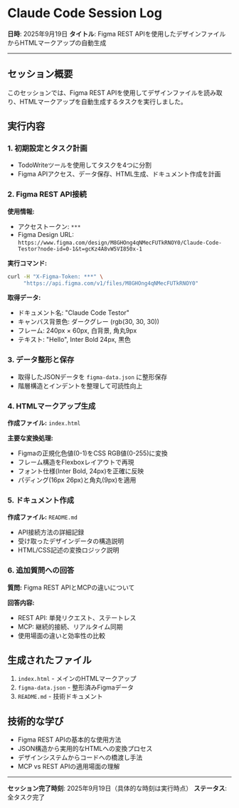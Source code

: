 # Claude Code Session Log

**日時**: 2025年9月19日
**タイトル**: Figma REST APIを使用したデザインファイルからHTMLマークアップの自動生成

---

## セッション概要

このセッションでは、Figma REST APIを使用してデザインファイルを読み取り、HTMLマークアップを自動生成するタスクを実行しました。

## 実行内容

### 1. 初期設定とタスク計画
- TodoWriteツールを使用してタスクを4つに分割
- Figma APIアクセス、データ保存、HTML生成、ドキュメント作成を計画

### 2. Figma REST API接続
**使用情報:**
- アクセストークン: `***`
- Figma Design URL: `https://www.figma.com/design/M8GHOng4qNMecFUTkRNOY0/Claude-Code-Testor?node-id=0-1&t=gcKz4A8vW5VI850x-1`

**実行コマンド:**
```bash
curl -H "X-Figma-Token: ***" \
     "https://api.figma.com/v1/files/M8GHOng4qNMecFUTkRNOY0"
```

**取得データ:**
- ドキュメント名: "Claude Code Testor"
- キャンバス背景色: ダークグレー (rgb(30, 30, 30))
- フレーム: 240px × 60px, 白背景, 角丸9px
- テキスト: "Hello", Inter Bold 24px, 黒色

### 3. データ整形と保存
- 取得したJSONデータを `figma-data.json` に整形保存
- 階層構造とインデントを整理して可読性向上

### 4. HTMLマークアップ生成
**作成ファイル:** `index.html`

**主要な変換処理:**
- Figmaの正規化色値(0-1)をCSS RGB値(0-255)に変換
- フレーム構造をFlexboxレイアウトで再現
- フォント仕様(Inter Bold, 24px)を正確に反映
- パディング(16px 26px)と角丸(9px)を適用

### 5. ドキュメント作成
**作成ファイル:** `README.md`
- API接続方法の詳細記録
- 受け取ったデザインデータの構造説明
- HTML/CSS記述の変換ロジック説明

### 6. 追加質問への回答
**質問:** Figma REST APIとMCPの違いについて

**回答内容:**
- REST API: 単発リクエスト、ステートレス
- MCP: 継続的接続、リアルタイム同期
- 使用場面の違いと効率性の比較

## 生成されたファイル

1. `index.html` - メインのHTMLマークアップ
2. `figma-data.json` - 整形済みFigmaデータ
3. `README.md` - 技術ドキュメント

## 技術的な学び

- Figma REST APIの基本的な使用方法
- JSON構造から実用的なHTMLへの変換プロセス
- デザインシステムからコードへの橋渡し手法
- MCP vs REST APIの適用場面の理解

---

**セッション完了時刻**: 2025年9月19日（具体的な時刻は実行時点）
**ステータス**: 全タスク完了